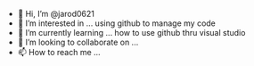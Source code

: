 - 👋 Hi, I’m @jarod0621
- 👀 I’m interested in ... using github to manage my code
- 🌱 I’m currently learning ... how to use github thru visual studio
- 💞️ I’m looking to collaborate on ...
- 📫 How to reach me ...

<!---
jarod0621/jarod0621 is a ✨ special ✨ repository because its `README.md` (this file) appears on your GitHub profile.
You can click the Preview link to take a look at your changes.
--->
